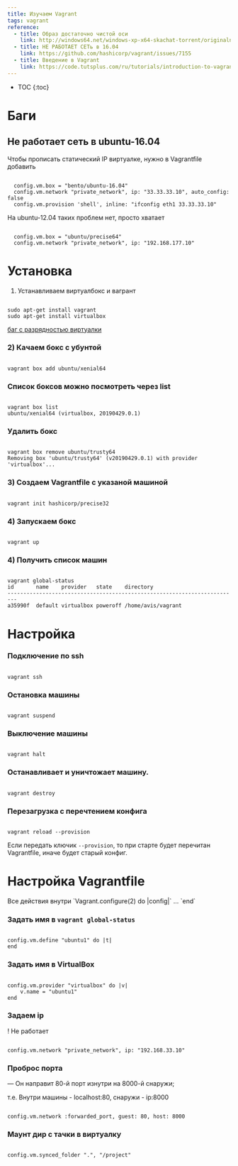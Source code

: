 ```yaml
---
title: Изучаем Vagrant
tags: vagrant
reference:
  - title: Образ достаточно чистой оси
    link: http://windows64.net/windows-xp-x64-skachat-torrent/originalnye-obrazy-xp/14-skachat-windows-xp-sp3-originalnyy-obraz-aktivator.html
  - title: НЕ РАБОТАЕТ СЕТь в 16.04
    link: https://github.com/hashicorp/vagrant/issues/7155
  - title: Введение в Vagrant
    link: https://code.tutsplus.com/ru/tutorials/introduction-to-vagrant--cms-25917
---
```


* TOC 
{:toc}

# Баги

## Не работает сеть в ubuntu-16.04

Чтобы прописать статический IP виртуалке, нужно в Vagrantfile добавить

<pre><code class="perl">
  config.vm.box = "bento/ubuntu-16.04"
  config.vm.network "private_network", ip: "33.33.33.10", auto_config: false
  config.vm.provision 'shell', inline: "ifconfig eth1 33.33.33.10"
</code></pre>

На ubuntu-12.04 таких проблем нет, просто хватает

<pre><code class="perl">
  config.vm.box = "ubuntu/precise64"
  config.vm.network "private_network", ip: "192.168.177.10"
</code></pre>

# Установка

1) Устанавливаем виртуалбокс и вагрант
<pre><code class="perl">
sudo apt-get install vagrant
sudo apt-get install virtualbox
</code></pre>

<a href="https://github.com/mitchellh/vagrant/issues/8182" target="_blank">баг с разрядностью виртуалки</a>

### 2) Качаем бокс с убунтой
<pre><code class="perl">
vagrant box add ubuntu/xenial64
</code></pre>

### Список боксов можно посмотреть через list

<pre><code class="perl">
vagrant box list
ubuntu/xenial64 (virtualbox, 20190429.0.1)
</code></pre>

### Удалить бокс 

<pre><code class="perl">
vagrant box remove ubuntu/trusty64
Removing box 'ubuntu/trusty64' (v20190429.0.1) with provider 'virtualbox'...
</code></pre>

### 3) Создаем Vagrantfile с указаной машиной

<pre><code class="perl">
vagrant init hashicorp/precise32
</code></pre>

### 4) Запускаем бокс

<pre><code class="perl">
vagrant up
</code></pre>

### 4) Получить список машин

<pre><code class="perl">
vagrant global-status 
id       name    provider   state    directory                           
-------------------------------------------------------------------------
a35990f  default virtualbox poweroff /home/avis/vagrant                  
</code></pre>

# Настройка

### Подключение по ssh

<pre><code class="perl">
vagrant ssh
</code></pre>

### Остановка машины

<pre><code class="perl">
vagrant suspend
</code></pre>

### Выключение машины

<pre><code class="perl">
vagrant halt
</code></pre>

### Останавливает и уничтожает машину.

<pre><code class="perl">
vagrant destroy
</code></pre>

### Перезагрузка с перечтением конфига

<pre><code class="perl">
vagrant reload --provision
</code></pre>

Если передать ключик `--provision`, то при старте будет перечитан Vagrantfile, иначе будет старый конфиг.

# Настройка Vagrantfile

<div class="warn">
    <p>Все действия внутри `Vagrant.configure(2) do |config|` ... `end`</p>
</div>


### Задать имя в `vagrant global-status`
<pre><code class="perl">
config.vm.define "ubuntu1" do |t|
end
</code></pre>

### Задать имя в VirtualBox
<pre><code class="perl">
config.vm.provider "virtualbox" do |v|
    v.name = "ubuntu1"
end
</code></pre>

### Задаем ip

! Не работает

<pre><code class="perl">
config.vm.network "private_network", ip: "192.168.33.10"
</code></pre>

### Проброс порта

— Он направит 80-й порт изнутри на 8000-й снаружи;

т.е. Внутри машины - localhost:80, снаружи - ip:8000
<pre><code class="perl">
config.vm.network :forwarded_port, guest: 80, host: 8000
</code></pre>

### Маунт дир с тачки в виртуалку

<pre><code class="perl">
config.vm.synced_folder ".", "/project"
</code></pre>